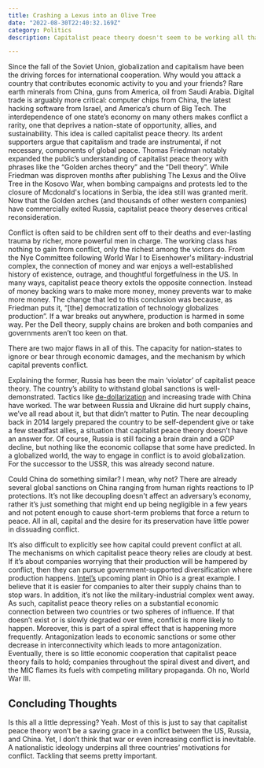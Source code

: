 ```yaml
---
title: Crashing a Lexus into an Olive Tree
date: "2022-08-30T22:40:32.169Z"
category: Politics
description: Capitalist peace theory doesn't seem to be working all that well. Here's some of my thoughts on it.

---
```


Since the fall of the Soviet Union, globalization and capitalism have been the driving forces for international cooperation. Why would you attack a country that contributes economic activity to you and your friends? Rare earth minerals from China, guns from America, oil from Saudi Arabia. Digital trade is arguably more critical: computer chips from China, the latest hacking software from Israel, and America’s churn of Big Tech. The interdependence of one state’s economy on many others makes conflict a rarity, one that deprives a nation-state of opportunity, allies, and sustainability. This idea is called capitalist peace theory. Its ardent supporters argue that capitalism and trade are instrumental, if not necessary, components of global peace. Thomas Friedman notably expanded the public’s understanding of capitalist peace theory with phrases like the “Golden arches theory” and the “Dell theory”. While Friedman was disproven months after publishing The Lexus and the Olive Tree in the Kosovo War, when bombing campaigns and protests led to the closure of Mcdonald's locations in Serbia, the idea still was granted merit. Now that the Golden arches (and thousands of other western companies) have commercially exited Russia, capitalist peace theory deserves critical reconsideration.

Conflict is often said to be children sent off to their deaths and ever-lasting trauma by richer, more powerful men in charge. The working class has nothing to gain from conflict, only the richest among the victors do. From the Nye Committee following World War I to Eisenhower's military-industrial complex, the connection of money and war enjoys a well-established history of existence, outrage, and thoughtful forgetfulness in the US. In many ways, capitalist peace theory extols the opposite connection. Instead of money backing wars to make more money, money prevents war to make more money. The change that led to this conclusion was because, as Friedman puts it, “[the] democratization of technology globalizes production”. If a war breaks out anywhere, production is harmed in some way. Per the Dell theory, supply chains are broken and both companies and governments aren’t too keen on that.

There are two major flaws in all of this. The capacity for nation-states to ignore or bear through economic damages, and the mechanism by which capital prevents conflict. 

Explaining the former, Russia has been the main ‘violator’ of capitalist peace theory. The country’s ability to withstand global sanctions is well-demonstrated. Tactics like [de-dollarization](https://crsreports.congress.gov/product/pdf/IF/IF11885) and increasing trade with China have worked. The war between Russia and Ukraine did hurt supply chains, we’ve all read about it, but that didn’t matter to Putin. The near decoupling back in 2014 largely prepared the country to be self-dependent give or take a few steadfast allies, a situation that capitalist peace theory doesn’t have an answer for. Of course, Russia is still facing a brain drain and a GDP decline, but nothing like the economic collapse that some have predicted. In a globalized world, the way to engage in conflict is to avoid globalization. For the successor to the USSR, this was already second nature.

Could China do something similar? I mean, why not? There are already several global sanctions on China ranging from human rights reactions to IP protections. It’s not like decoupling doesn't affect an adversary’s economy, rather it’s just something that might end up being negligible in a few years and not potent enough to cause short-term problems that force a return to peace. All in all, capital and the desire for its preservation have little power in dissuading conflict.

It’s also difficult to explicitly see how capital could prevent conflict at all. The mechanisms on which capitalist peace theory relies are cloudy at best. If it’s about companies worrying that their production will be hampered by conflict, then they can pursue government-supported diversification where production happens. [Intel’s](https://www.intel.com/content/www/us/en/newsroom/news/intel-announces-next-us-site-landmark-investment-ohio.html) upcoming plant in Ohio is a great example. I believe that it is easier for companies to alter their supply chains than to stop wars. In addition, it’s not like the military-industrial complex went away. As such, capitalist peace theory relies on a substantial economic connection between two countries or two spheres of influence. If that doesn’t exist or is slowly degraded over time, conflict is more likely to happen. Moreover, this is part of a spiral effect that is happening more frequently. Antagonization leads to economic sanctions or some other decrease in interconnectivity which leads to more antagonization. Eventually, there is so little economic cooperation that capitalist peace theory fails to hold; companies throughout the spiral divest and divert, and the MIC flames its fuels with competing military propaganda. Oh no, World War III.

## Concluding Thoughts

Is this all a little depressing? Yeah. Most of this is just to say that capitalist peace theory won’t be a saving grace in a conflict between the US, Russia, and China. Yet, I don’t think that war or even increasing conflict is inevitable. A nationalistic ideology underpins all three countries’ motivations for conflict. Tackling that seems pretty important.